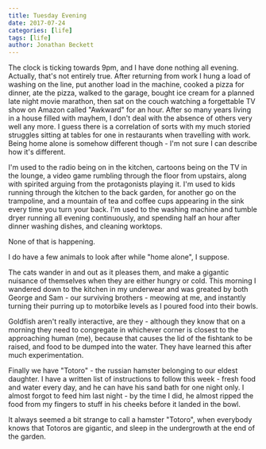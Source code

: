 ```yaml
---
title: Tuesday Evening
date: 2017-07-24
categories: [life]
tags: [life]
author: Jonathan Beckett
---
```


The clock is ticking towards 9pm, and I have done nothing all evening. Actually, that's not entirely true. After returning from work I hung a load of washing on the line, put another load in the machine, cooked a pizza for dinner, ate the pizza, walked to the garage, bought ice cream for a planned late night movie marathon, then sat on the couch watching a forgettable TV show on Amazon called "Awkward" for an hour. After so many years living in a house filled with mayhem, I don't deal with the absence of others very well any more. I guess there is a correlation of sorts with my much storied struggles sitting at tables for one in restaurants when travelling with work. Being home alone is somehow different though - I'm not sure I can describe how it's different.

I'm used to the radio being on in the kitchen, cartoons being on the TV in the lounge, a video game rumbling through the floor from upstairs, along with spirited arguing from the protagonists playing it. I'm used to kids running through the kitchen to the back garden, for another go on the trampoline, and a mountain of tea and coffee cups appearing in the sink every time you turn your back. I'm used to the washing machine and tumble dryer running all evening continuously, and spending half an hour after dinner washing dishes, and cleaning worktops.

None of that is happening.

I do have a few animals to look after while "home alone", I suppose.

The cats wander in and out as it pleases them, and make a gigantic nuisance of themselves when they are either hungry or cold. This morning I wandered down to the kitchen in my underwear and was greated by both George and Sam - our surviving brothers - meowing at me, and instantly turning their purring up to motorbike levels as I poured food into their bowls.

Goldfish aren't really interactive, are they - although they know that on a morning they need to congregate in whichever corner is closest to the approaching human (me), because that causes the lid of the fishtank to be raised, and food to be dumped into the water. They have learned this after much experimentation.

Finally we have "Totoro" - the russian hamster belonging to our eldest daughter. I have a written list of instructions to follow this week - fresh food and water every day, and he can have his sand bath for one night only. I almost forgot to feed him last night - by the time I did, he almost ripped the food from my fingers to stuff in his cheeks before it landed in the bowl.

It always seemed a bit strange to call a hamster "Totoro", when everybody knows that Totoros are gigantic, and sleep in the undergrowth at the end of the garden.